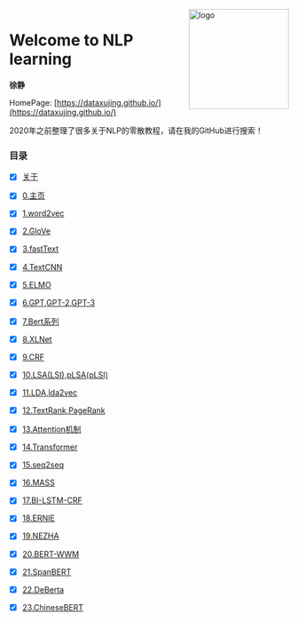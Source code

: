 <img src="docs/_media/icon.svg" align="right" alt="logo" height="180" width="180" />

# Welcome to NLP learning

**徐静**

HomePage: [https://dataxujing.github.io/](https://dataxujing.github.io/)

2020年之前整理了很多关于NLP的零散教程，请在我的GitHub进行搜索！

<!-- <div align=center>
<img src="./zh-cn/img/index/cnn_hist.png" />
</div> -->


### 目录

* [x] [关于](zh-cn/about)
* [x] [0.主页](zh-cn/index)
* [x] [1.word2vec](zh-cn/01_word2vec.md)
* [x] [2.GloVe](zh-cn/02_GloVe.md)
* [x] [3.fastText](zh-cn/03_fastText.md)
* [x] [4.TextCNN](zh-cn/04_TextCNN.md)
* [x] [5.ELMO](zh-cn/05_EMLO.md)
* [x] [6.GPT,GPT-2,GPT-3](zh-cn/06_GPT.md)
* [x] [7.Bert系列](zh-cn/07_Bert.md)
* [x] [8.XLNet](zh-cn/08_XLNet.md)
* [x] [9.CRF](zh-cn/09_CRF.md)
* [x] [10.LSA(LSI),pLSA(pLSI)](zh-cn/10_LSA.md)
* [x] [11.LDA,lda2vec](zh-cn/11_LDA.md)
* [x] [12.TextRank,PageRank](zh-cn/12_pangerank.md)
* [x] [13.Attention机制](zh-cn/13_Attention.md)
* [x] [14.Transformer](zh-cn/14_Transformer.md)
* [x] [15.seq2seq](zh-cn/15_seq2seq.md)
* [x] [16.MASS](zh-cn/16_MASS.md)
* [x] [17.BI-LSTM-CRF](zh-cn/17_BILSTM-CRF.md)
* [x] [18.ERNIE](zh-cn/18_ernie.md)
* [x] [19.NEZHA](zh-cn/19_nezha.md)
* [x] [20.BERT-WWM](zh-cn/20_bert_wwm.md)
* [x] [21.SpanBERT](zh-cn/21_spanbert.md)
* [x] [22.DeBerta](zh-cn/22_deberta.md)
* [x] [23.ChineseBERT](zh-cn/23_chinesebert.md)






